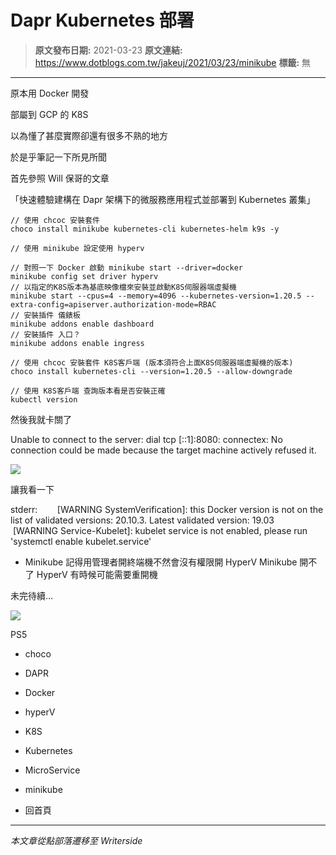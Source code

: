 # Dapr Kubernetes 部署

> **原文發布日期:** 2021-03-23
> **原文連結:** https://www.dotblogs.com.tw/jakeuj/2021/03/23/minikube
> **標籤:** 無

---

原本用 Docker 開發

部屬到 GCP 的 K8S

以為懂了甚麼實際卻還有很多不熟的地方

於是乎筆記一下所見所聞

首先參照 Will 保哥的文章

「快速體驗建構在 Dapr 架構下的微服務應用程式並部署到 Kubernetes 叢集」

```
// 使用 chcoc 安裝套件
choco install minikube kubernetes-cli kubernetes-helm k9s -y

// 使用 minikube 設定使用 hyperv

// 對照一下 Docker 啟動 minikube start --driver=docker
minikube config set driver hyperv
// 以指定的K8S版本為基底映像檔來安裝並啟動K8S伺服器端虛擬機
minikube start --cpus=4 --memory=4096 --kubernetes-version=1.20.5 --extra-config=apiserver.authorization-mode=RBAC
// 安裝插件 儀錶板
minikube addons enable dashboard
// 安裝插件 入口？
minikube addons enable ingress

// 使用 chcoc 安裝套件 K8S客戶端 (版本須符合上面K8S伺服器端虛擬機的版本)
choco install kubernetes-cli --version=1.20.5 --allow-downgrade

// 使用 K8S客戶端 查詢版本看是否安裝正確
kubectl version
```

然後我就卡關了

Unable to connect to the server: dial tcp [::1]:8080: connectex: No connection could be made because the target machine actively refused it.

![](https://dotblogsfile.blob.core.windows.net/user/jakeuj/00000000-0000-0000-0000-000000000000/1616493400.jfif)

讓我看一下

stderr:
       [WARNING SystemVerification]: this Docker version is not on the list of validated versions: 20.10.3. Latest validated version: 19.03
       [WARNING Service-Kubelet]: kubelet service is not enabled, please run 'systemctl enable kubelet.service'

* Minikube
  記得用管理者開終端機不然會沒有權限開 HyperV
  Minikube 開不了 HyperV 有時候可能需要重開機

未完待續…

![](https://card.psnprofiles.com/1/jakeuj.png)

PS5

* choco
* DAPR
* Docker
* hyperV
* K8S
* Kubernetes
* MicroService
* minikube

* 回首頁

---

*本文章從點部落遷移至 Writerside*

